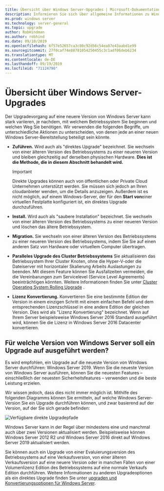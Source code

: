 ```yaml
---
title: Übersicht über Windows Server-Upgrades | Microsoft-Dokumentation
description: Informieren Sie sich über allgemeine Informationen zu Windows Server-Upgrades sowie über die Aspekte, die Sie vor dem eigentlichen Upgrade berücksichtigen sollten.
ms.prod: windows server
ms.technology: server-general
ms.topic: upgrade
author: RobHindman
ms.author: robhind
ms.date: 09/10/2019
ms.openlocfilehash: 6f57e52657ca3c80c92d56c54ea87e43aabd1e99
ms.sourcegitcommit: 27f0caf74e88781054250455c3c1adf06deb6234
ms.translationtype: MT
ms.contentlocale: de-DE
ms.lasthandoff: 09/19/2019
ms.locfileid: "71124790"
---
```

# <a name="overview-about-windows-server-upgrades"></a>Übersicht über Windows Server-Upgrades

Der Upgradevorgang auf eine neuere Version von Windows Server kann stark variieren, je nachdem, mit welchem Betriebssystem Sie beginnen und welchen Weg Sie benötigen. Wir verwenden die folgenden Begriffe, um unterschiedliche Aktionen zu unterscheiden, von denen jede an einer neuen Windows Server-Bereitstellung beteiligt sein könnte.

- **Zuführen.** Wird auch als "direktes Upgrade" bezeichnet. Sie wechseln von einer älteren Version des Betriebssystems zu einer neueren Version und bleiben gleichzeitig auf derselben physischen Hardware. **Dies ist die Methode, die in diesem Abschnitt behandelt wird.**

    >[!Important]
    >Direkte Upgrades können auch von öffentlichen oder Private Cloud Unternehmen unterstützt werden. Sie müssen sich jedoch an Ihren cloudanbieter wenden, um die Details anzuzeigen. Außerdem ist es nicht möglich, auf einem Windows-Server, der für den **Start von**einer virtuellen Festplatte konfiguriert ist, ein direktes Upgrade durchzuführen.

- **Install.** Wird auch als "saubere Installation" bezeichnet. Sie wechseln von einer älteren Version des Betriebssystems zu einer neueren Version und löschen das ältere Betriebssystem.

- **Migration.** Sie wechseln von einer älteren Version des Betriebssystems zu einer neueren Version des Betriebssystems, indem Sie Sie auf einen anderen Satz von Hardware oder virtuellem Computer übertragen.

- **Paralleles Upgrade des Cluster Betriebssystems** Sie aktualisieren das Betriebssystem Ihrer Cluster Knoten, ohne die Hyper-V-oder die Dateiserver mit horizontaler Skalierung Arbeits Auslastungen zu beenden. Mit diesem Feature können Sie Ausfallzeiten vermeiden, die die Vereinbarungen zum Servicelevel (Service Level Agreements) beeinträchtigen könnten. Weitere Informationen finden Sie unter [Cluster Operating System Rolling Upgrade](../failover-clustering/cluster-operating-system-rolling-upgrade.md) .

- **Lizenz Konvertierung.** Konvertieren Sie eine bestimmte Edition der Version in einem einzigen Schritt mit einem einfachen Befehl und dem entsprechenden Lizenzschlüssel in eine andere Edition der gleichen Version. Dies wird als "Lizenz Konvertierung" bezeichnet. Wenn auf Ihrem Server beispielsweise Windows Server 2016 Standard ausgeführt wird, können Sie die Lizenz in Windows Server 2016 Datacenter konvertieren.

## <a name="which-version-of-windows-server-should-i-upgrade-to"></a>Für welche Version von Windows Server soll ein Upgrade auf ausgeführt werden?

Es wird empfohlen, ein Upgrade auf die neueste Version von Windows Server durchführen: Windows Server 2019. Wenn Sie die neueste Version von Windows Server ausführen, können Sie die neuesten Features – einschließlich der neuesten Sicherheitsfeatures – verwenden und die beste Leistung erzielen.

Wir wissen jedoch, dass dies nicht immer möglich ist. Mithilfe des folgenden Diagramms können Sie ermitteln, auf welche Windows Server-Version Sie ein Upgrade durchführen können, und zwar basierend auf der Version, auf der Sie sich gerade befinden:

![Verfügbare direkte Upgradepfade](media/upgrade-paths.png)

Windows Server kann in der Regel über mindestens eine und manchmal auch über zwei Versionen aktualisiert werden. Beispielsweise können Windows Server 2012 R2 und Windows Server 2016 direkt auf Windows Server 2019 aktualisiert werden.

Sie können auch ein Upgrade von einer Evaluierungsversion des Betriebssystems auf eine Verkaufsversion, von einer älteren Verkaufsversion auf eine neuere Version oder in manchen Fällen von einer Volumenlizenz Edition des Betriebssystems auf eine normale Verkaufs Edition durchführen. Weitere Informationen zu anderen Upgradeoptionen als ein direktes Upgrade finden Sie unter [upgraden und Konvertierungsoptionen für Windows Server](../get-started/supported-upgrade-paths.md).

